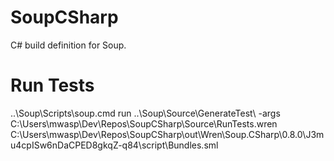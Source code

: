 # SoupCSharp
C# build definition for Soup.

# Run Tests
..\Soup\Scripts\soup.cmd run ..\Soup\Source\GenerateTest\ -args C:\Users\mwasp\Dev\Repos\SoupCSharp\Source\RunTests.wren C:\Users\mwasp\Dev\Repos\SoupCSharp\out\Wren\Soup.CSharp\0.8.0\J3mu4cpISw6nDaCPED8gkqZ-q84\script\Bundles.sml